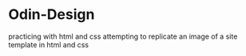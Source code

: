 # Odin-Design
practicing with html and css
attempting to replicate an image of a site template in html and css